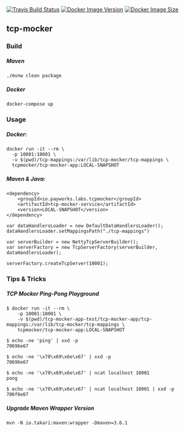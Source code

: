 [![Travis Build Status](https://travis-ci.com/payworks/tcp-mocker.svg?branch=master)](https://travis-ci.com/payworks/tcp-mocker "Travis Build Status")
[![Docker Image Version](https://images.microbadger.com/badges/version/tcpmocker/tcp-mocker-app.svg)](https://microbadger.com/images/tcpmocker/tcp-mocker-app "Docker Image Version")
[![Docker Image Size](https://images.microbadger.com/badges/image/tcpmocker/tcp-mocker-app.svg)](https://microbadger.com/images/tcpmocker/tcp-mocker-app "Docker Image Size")

## tcp-mocker

### Build

##### Maven

`./mvnw clean package`


##### Docker

`docker-compose up`

### Usage

##### Docker:

```
docker run -it --rm \
  -p 10001:10001 \
  -v $(pwd)/tcp-mappings:/var/lib/tcp-mocker/tcp-mappings \
  tcpmocker/tcp-mocker-app:LOCAL-SNAPSHOT
```

##### Maven & Java:

```
<dependency>
    <groupId>io.payworks.labs.tcpmocker</groupId>
    <artifactId>tcp-mocker-service</artifactId>
    <version>LOCAL-SNAPSHOT</version>
</dependency>
```

```
var dataHandlersLoader = new DefaultDataHandlersLoader();
dataHandlersLoader.setMappingsPath("./tcp-mappings")

var serverBuilder = new NettyTcpServerBuilder();
var serverFactory = new TcpServerFactory(serverBuilder, dataHandlersLoader);

serverFactory.createTcpServer(10001);
```


### Tips & Tricks

##### TCP Mocker Ping-Pong Playground

    $ docker run -it --rm \
        -p 10001:10001 \
        -v $(pwd)/tcp-mocker-app-test/tcp-mocker-app/tcp-mappings:/var/lib/tcp-mocker/tcp-mappings \
        tcpmocker/tcp-mocker-app:LOCAL-SNAPSHOT

    $ echo -ne 'ping' | xxd -p
    70696e67
    
    $ echo -ne '\x70\x69\x6e\x67' | xxd -p
    70696e67
    
    $ echo -ne '\x70\x69\x6e\x67' | ncat localhost 10001
    pong

    $ echo -ne '\x70\x69\x6e\x67' | ncat localhost 10001 | xxd -p
    706f6e67

##### Upgrade Maven Wrapper Version

```
mvn -N io.takari:maven:wrapper -Dmaven=3.6.1
```
